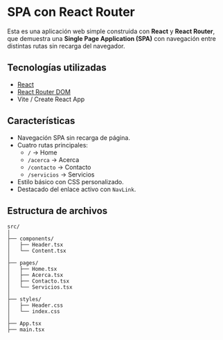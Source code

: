 # SPA con React Router

Esta es una aplicación web simple construida con **React** y **React Router**, que demuestra una **Single Page Application (SPA)** con navegación entre distintas rutas sin recarga del navegador.

## Tecnologías utilizadas

- [React](https://reactjs.org/)
- [React Router DOM](https://reactrouter.com/)
- Vite / Create React App

## Características

- Navegación SPA sin recarga de página.
- Cuatro rutas principales:
  - `/` → Home
  - `/acerca` → Acerca
  - `/contacto` → Contacto
  - `/servicios` → Servicios
- Estilo básico con CSS personalizado.
- Destacado del enlace activo con `NavLink`.

## Estructura de archivos

```plaintext
src/
│
├── components/
│   ├── Header.tsx
│   └── Content.tsx
│
├── pages/
│   ├── Home.tsx
│   ├── Acerca.tsx
│   ├── Contacto.tsx
│   └── Servicios.tsx
│
├── styles/
│   ├── Header.css
│   └── index.css
│
├── App.tsx
├── main.tsx
```

